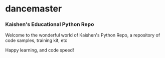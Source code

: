 # dancemaster
### Kaishen's Educational Python Repo

Welcome to the wonderful world of Kaishen's Python Repo, a repository of code samples,
training kit, etc

Happy learning, and code speed!